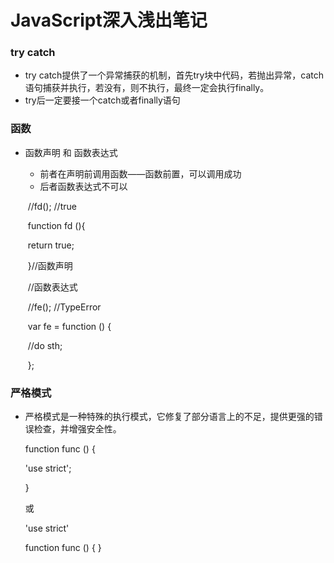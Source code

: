 # JavaScript深入浅出笔记

### try  catch

- try catch提供了一个异常捕获的机制，首先try块中代码，若抛出异常，catch语句捕获并执行，若没有，则不执行，最终一定会执行finally。
- try后一定要接一个catch或者finally语句

### 函数

- 函数声明 和 函数表达式

  - 前者在声明前调用函数——函数前置，可以调用成功
  - 后者函数表达式不可以

  ​	//fd(); //true

  ​	function fd (){

  ​	return true;

  ​	}//函数声明

  ​	//函数表达式

  ​	//fe(); //TypeError

  ​	var fe = function () {

  ​		//do sth;

  ​	};

### 严格模式

- 严格模式是一种特殊的执行模式，它修复了部分语言上的不足，提供更强的错误检查，并增强安全性。

  function func () {

  'use strict';

  }

  或

  'use strict'

  function func () { }